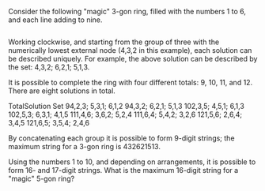   <p>Consider the following &quot;magic&quot; 3-gon ring, filled with the numbers 1 to 6, and each line adding to nine.</p>    <img src="project/images/p_068_1.gif" alt="" /><br />    <p>Working clockwise, and starting from the group of three with the numerically lowest external node (4,3,2 in this example), each solution can be described uniquely. For example, the above solution can be described by the set: 4,3,2; 6,2,1; 5,1,3.</p>  <p>It is possible to complete the ring with four different totals: 9, 10, 11, and 12. There are eight solutions in total.</p>        TotalSolution Set      94,2,3; 5,3,1; 6,1,2      94,3,2; 6,2,1; 5,1,3      102,3,5; 4,5,1; 6,1,3      102,5,3; 6,3,1; 4,1,5      111,4,6; 3,6,2; 5,2,4      111,6,4; 5,4,2; 3,2,6      121,5,6; 2,6,4; 3,4,5      121,6,5; 3,5,4; 2,4,6        <p>By concatenating each group it is possible to form 9-digit strings; the maximum string for a 3-gon ring is 432621513.</p>  <p>Using the numbers 1 to 10, and depending on arrangements, it is possible to form 16- and 17-digit strings. What is the maximum 16-digit string for a &quot;magic&quot; 5-gon ring?</p>    <img src="project/images/p_068_2.gif" alt="" /><br />      
